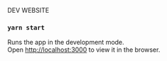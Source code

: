 DEV WEBSITE

### `yarn start`

Runs the app in the development mode.<br />
Open [http://localhost:3000](http://localhost:3000) to view it in the browser.
